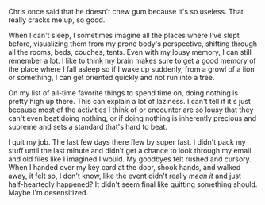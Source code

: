 Chris once said that he doesn't chew gum because it's so useless. That really cracks me up, so good.

When I can't sleep, I sometimes imagine all the places where I've slept before, visualizing them from my prone body's perspective, shifting through all the rooms, beds, couches, tents. Even with my lousy memory, I can still remember a lot. I like to think my brain makes sure to get a good memory of the place where I fall asleep so if I wake up suddenly, from a growl of a lion or something, I can get oriented quickly and not run into a tree.

On my list of all-time favorite things to spend time on, doing nothing is pretty high up there. This can explain a lot of laziness. I can't tell if it's just because most of the activities I think of or encounter are so lousy that they can't even beat doing nothing, or if doing nothing is inherently precious and supreme and sets a standard that's hard to beat.

I quit my job. The last few days there flew by super fast. I didn't pack my stuff until the last minute and didn't get a chance to look through my email and old files like I imagined I would. My goodbyes felt rushed and cursory. When I handed over my key card at the door, shook hands, and walked away, it felt so, I don't know, like the event didn't really <i>mean it</i> and just half-heartedly happened? It didn't seem final like quitting something should. Maybe I'm desensitized.
